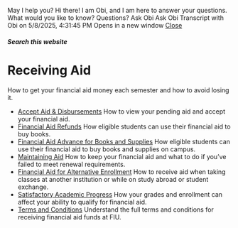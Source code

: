 May I help you?
Hi there! I am Obi, and I am here to answer your questions. What would you like to know?
Questions? Ask Obi
Ask Obi
Transcript with Obi on 5/8/2025, 4:31:45 PM
Opens in a new window
[ Close ](https://onestop.fiu.edu/finances/receiving-aid/index.html)
##### Search this website
# Receiving Aid
How to get your financial aid money each semester and how to avoid losing it.
  * [Accept Aid & Disbursements](https://onestop.fiu.edu/finances/receiving-aid/accept-aid-disbursements/index.html)
How to view your pending aid and accept your financial aid.
  * [Financial Aid Refunds](https://onestop.fiu.edu/finances/receiving-aid/financial-aid-refunds/index.html)
How eligible students can use their financial aid to buy books.
  * [Financial Aid Advance for Books and Supplies](https://onestop.fiu.edu/finances/receiving-aid/financial-aid-advance-for-books-and-supplies/index.html)
How eligible students can use their financial aid to buy books and supplies on campus.
  * [Maintaining Aid](https://onestop.fiu.edu/finances/receiving-aid/maintaining-aid/index.html)
How to keep your financial aid and what to do if you’ve failed to meet renewal requirements.
  * [Financial Aid for Alternative Enrollment](https://onestop.fiu.edu/finances/receiving-aid/aid-for-alternative-enrollment/index.html)
How to receive aid when taking classes at another institution or while on study abroad or student exchange.
  * [Satisfactory Academic Progress](https://onestop.fiu.edu/finances/receiving-aid/satisfactory-academic-progress/index.html)
How your grades and enrollment can affect your ability to qualify for financial aid.
  * [Terms and Conditions](https://onestop.fiu.edu/finances/receiving-aid/terms-and-conditions/index.html)
Understand the full terms and conditions for receiving financial aid funds at FIU.


